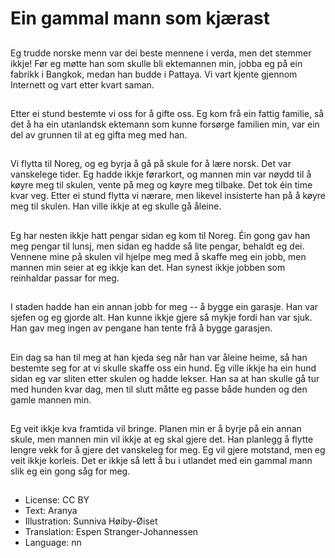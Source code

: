 # Ein gammal mann som kjærast

##
Eg trudde norske menn var dei beste mennene i verda, men det stemmer ikkje! Før eg møtte han som skulle bli ektemannen min, jobba eg på ein fabrikk i Bangkok, medan han budde i Pattaya. Vi vart kjente gjennom Internett og vart etter kvart saman.

##
Etter ei stund bestemte vi oss for å gifte oss. Eg kom frå ein fattig familie, så det å ha ein utanlandsk ektemann som kunne forsørge familien min, var ein del av grunnen til at eg gifta meg med han.

##
Vi flytta til Noreg, og eg byrja å gå på skule for å lære norsk. Det var vanskelege tider. Eg hadde ikkje førarkort, og mannen min var nøydd til å køyre meg til skulen, vente på meg og køyre meg tilbake. Det tok éin time kvar veg. Etter ei stund flytta vi nærare, men likevel insisterte han på å køyre meg til skulen. Han ville ikkje at eg skulle gå åleine.

##
Eg har nesten ikkje hatt pengar sidan eg kom til Noreg. Éin gong gav han meg pengar til lunsj, men sidan eg hadde så lite pengar, behaldt eg dei. Vennene mine på skulen vil hjelpe meg med å skaffe meg ein jobb, men mannen min seier at eg ikkje kan det. Han synest ikkje jobben som reinhaldar passar for meg.

##
I staden hadde han ein annan jobb for meg -- å bygge ein garasje. Han var sjefen og eg gjorde alt. Han kunne ikkje gjere så mykje fordi han var sjuk. Han gav meg ingen av pengane han tente frå å bygge garasjen.

##
Ein dag sa han til meg at han kjeda seg når han var åleine heime, så han bestemte seg for at vi skulle skaffe oss ein hund. Eg ville ikkje ha ein hund sidan eg var sliten etter skulen og hadde lekser. Han sa at han skulle gå tur med hunden kvar dag, men til slutt måtte eg passe både hunden og den gamle mannen min.

##
Eg veit ikkje kva framtida vil bringe. Planen min er å byrje på ein annan skule, men mannen min vil ikkje at eg skal gjere det. Han planlegg å flytte lengre vekk for å gjere det vanskeleg for meg. Eg vil gjere motstand, men eg veit ikkje korleis. Det er ikkje så lett å bu i utlandet med ein gammal mann slik eg ein gong såg for meg.

##
* License: CC BY
* Text: Aranya
* Illustration: Sunniva Høiby-Øiset
* Translation: Espen Stranger-Johannessen
* Language: nn
